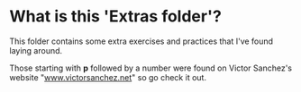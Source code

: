 # What is this 'Extras folder'?
This folder contains some extra exercises and practices that I've found laying around.

Those starting with **p** followed by a number were found on Victor Sanchez's website "www.victorsanchez.net" so go check it out.